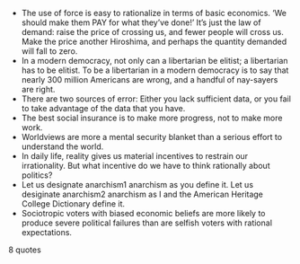  - The use of force is easy to rationalize in terms of basic economics. ‘We should make them PAY for what they’ve done!’ It’s just the law of demand: raise the price of crossing us, and fewer people will cross us. Make the price another Hiroshima, and perhaps the quantity demanded will fall to zero.
 - In a modern democracy, not only can a libertarian be elitist; a libertarian has to be elitist. To be a libertarian in a modern democracy is to say that nearly 300 million Americans are wrong, and a handful of nay-sayers are right.
 - There are two sources of error: Either you lack sufficient data, or you fail to take advantage of the data that you have.
 - The best social insurance is to make more progress, not to make more work.
 - Worldviews are more a mental security blanket than a serious effort to understand the world.
 - In daily life, reality gives us material incentives to restrain our irrationality. But what incentive do we have to think rationally about politics?
 - Let us designate anarchism1 anarchism as you define it. Let us desiginate anarchism2 anarchism as I and the American Heritage College Dictionary define it.
 - Sociotropic voters with biased economic beliefs are more likely to produce severe political failures than are selfish voters with rational expectations.

8 quotes